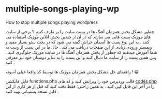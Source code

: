 # multiple-songs-playing-wp
How to stop multiple songs playing wordpress

چطور مشکل پخش همزمان آهنگ ها در پست سایت را بر طرف کنیم  ؟
برخی از سایت های موزیک پست هایی می سازند که در آن از چندین پخش آنلاین موزیک استفاده می کنند .
به این نوع پست ها آسمان خراش گفته می شود که در بحث سئو بسیار مفید و وبمستر ورودی زیادی از این صفحات دریافت می کند .
حال ما در این پست از وبیت به شما آموزش میدهیم که چطور از پخش همزمان آهنگ ها در سایت موزیک جلوگیری کنید .
پس همین پست را از سایت ما دنبال کنید و این پست را به سایر دوستان خود نیز معرفی کنید .

راهنمای حل مشکل پخش همزمان موزیک ها توسط کد
واقعا خیلی آسونه ! 😀

فایل فانکشن functions.php قالب وردپرس خود را ویرایش کنید و کد های [codes.php](https://github.com/mohammadfamo/multiple-songs-playing-wp/blob/main/codes.php) را در آخر این فایل کپی کنید .
به همین راحتی؛ فقط دقت کنید که قبل از هر کاری از این فایل نسخه پشتیبانی تهیه کنید .

